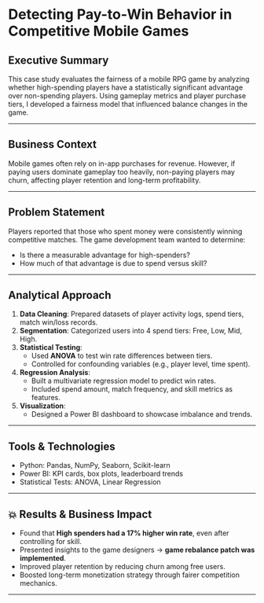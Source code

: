 # Detecting Pay-to-Win Behavior in Competitive Mobile Games

## Executive Summary
This case study evaluates the fairness of a mobile RPG game by analyzing whether high-spending players have a statistically significant advantage over non-spending players. Using gameplay metrics and player purchase tiers, I developed a fairness model that influenced balance changes in the game.

---

## Business Context
Mobile games often rely on in-app purchases for revenue. However, if paying users dominate gameplay too heavily, non-paying players may churn, affecting player retention and long-term profitability.

---

## Problem Statement
Players reported that those who spent money were consistently winning competitive matches. The game development team wanted to determine:
- Is there a measurable advantage for high-spenders?
- How much of that advantage is due to spend versus skill?

---

## Analytical Approach
1. **Data Cleaning**: Prepared datasets of player activity logs, spend tiers, match win/loss records.
2. **Segmentation**: Categorized users into 4 spend tiers: Free, Low, Mid, High.
3. **Statistical Testing**:
   - Used **ANOVA** to test win rate differences between tiers.
   - Controlled for confounding variables (e.g., player level, time spent).
4. **Regression Analysis**:
   - Built a multivariate regression model to predict win rates.
   - Included spend amount, match frequency, and skill metrics as features.
5. **Visualization**:
   - Designed a Power BI dashboard to showcase imbalance and trends.

---

## Tools & Technologies
- Python: Pandas, NumPy, Seaborn, Scikit-learn
- Power BI: KPI cards, box plots, leaderboard trends
- Statistical Tests: ANOVA, Linear Regression

---

## 💥 Results & Business Impact
- Found that **High spenders had a 17% higher win rate**, even after controlling for skill.
- Presented insights to the game designers → **game rebalance patch was implemented**.
- Improved player retention by reducing churn among free users.
- Boosted long-term monetization strategy through fairer competition mechanics.

---
